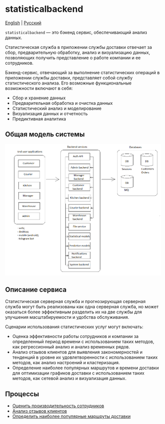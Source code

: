 # statisticalbackend

[English](statisticalbackend.md) | [Русский](statisticalbackend.ru.md)

`statisticalbackend` — это бэкенд сервис, обеспечивающий анализ данных.

Статистическая служба в приложении службы доставки отвечает за сбор, предварительную обработку, анализ и визуализацию данных, позволяющих получить представление о работе компании и ее сотрудников.

Бэкенд-сервис, отвечающий за выполнение статистических операций в приложении службы доставки, представляет собой службу статистического анализа. Его возможные функциональные возможности включают в себя:

- Сбор и хранение данных
- Предварительная обработка и очистка данных
- Статистический анализ и моделирование
- Визуализация данных и отчетность
- Предиктивная аналитика

## Общая модель системы 

![system_overall](../img/system_overall.png)

## Описание сервиса

Статистическая серверная служба и прогнозирующая серверная служба могут быть реализованы как одна серверная служба, но может оказаться более эффективным разделить их на две службы для улучшения масштабируемости и удобства обслуживания.

Сценарии использования статистических услуг могут включать:
- Оценка эффективности работы сотрудников и компании за определенный период времени с использованием таких методов, как регрессионный анализ и анализ временных рядов.
- Анализ отзывов клиентов для выявления закономерностей и тенденций в уровне их удовлетворенности с использованием таких методов, как анализ настроений и кластеризация.
- Определение наиболее популярных маршрутов и времени доставки для оптимизации графиков доставки с использованием таких методов, как сетевой анализ и визуализация данных.

<!--
- Предоставление статистик по многим заказам в виде дашбордов (по времени: день, неделя, месяц, год, всё время; по типу графиков: Line chart, Bar chart, Histogram, Scatter plot и т.д.; метрики: общая сумма заказа, стоимость позиции, количество заказов, количество позиций, время оформления заказов, место доставки)
-->

## Процессы

- [Оценить производительность сотрудников](../processes/statisticalbackend/estimateemployeeperformance.ru.md)
- [Анализ отзывов клиентов](../processes/statisticalbackend/analyzecustomerfeedback.ru.md)
- [Определить наиболее популярные маршруты доставки](../processes/statisticalbackend/populardevileryroutes.ru.md)
